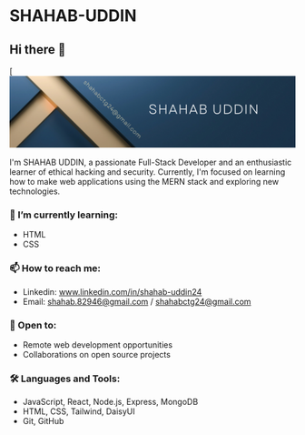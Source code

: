 # SHAHAB-UDDIN

## Hi there 👋

[![Cover Photo](https://github.com/shahab-24/SHAHAB-UDDIN/blob/main/shahab-linkedin.png?raw=true)


I'm SHAHAB UDDIN, a passionate Full-Stack Developer and an enthusiastic learner of ethical hacking and security. Currently, I'm focused on learning how to make web applications using the MERN stack and exploring new technologies.


### 🌱 I’m currently learning:
- HTML
- CSS

### 📫 How to reach me:
- Linkedin: www.linkedin.com/in/shahab-uddin24
- Email: shahab.82946@gmail.com / shahabctg24@gmail.com

### 💼 Open to:
- Remote web development opportunities
- Collaborations on open source projects

### 🛠️ Languages and Tools:
- JavaScript, React, Node.js, Express, MongoDB
- HTML, CSS, Tailwind, DaisyUI
- Git, GitHub


